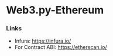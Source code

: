 # Web3.py-Ethereum

### Links

* Infura: <https://infura.io/>
* For Contract ABI: <https://etherscan.io/>
